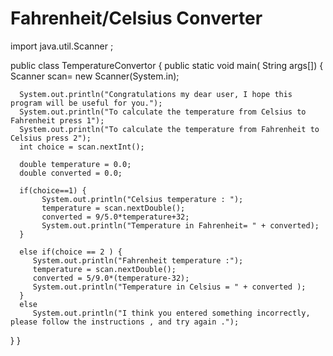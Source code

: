# Fahrenheit/Celsius Converter
import java.util.Scanner ;

public class TemperatureConvertor {
   public static void main( String args[]) {
      Scanner scan= new Scanner(System.in);
      
      System.out.println("Congratulations my dear user, I hope this program will be useful for you.");
      System.out.println("To calculate the temperature from Celsius to Fahrenheit press 1");
      System.out.println("To calculate the temperature from Fahrenheit to Celsius press 2");
      int choice = scan.nextInt();
      
      double temperature = 0.0;
      double converted = 0.0;
         
      if(choice==1) {
           System.out.println("Celsius temperature : ");
           temperature = scan.nextDouble();
           converted = 9/5.0*temperature+32;
           System.out.println("Temperature in Fahrenheit= " + converted);
      }
      
      else if(choice == 2 ) {
         System.out.println("Fahrenheit temperature :");
         temperature = scan.nextDouble();
         converted = 5/9.0*(temperature-32);
         System.out.println("Temperature in Celsius = " + converted );
      }
      else
         System.out.println("I think you entered something incorrectly, please follow the instructions , and try again .");
      
   }
}

